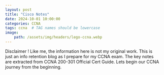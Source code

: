 ```yaml
---
layout: post
title: "Cisco Notes"
date: 2024-10-01 10:00:00
categories: CCNA
tags: ccna  # TAG names should be lowercase
image:
    path: /assets/img/headers/lego-ccna.webp
---
```


Disclaimer ! Like me, the information here is not my original work. This is just an info retention blog as I prepare for my CCNA exam. The key notes are extracted from CCNA 200-301 Official Cert Guide. Lets begin our CCNA journey from the beginning. 

